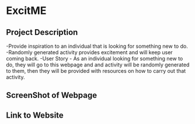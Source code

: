 # ExcitME

## Project Description
-Provide inspiration to an individual that is looking for something new to do.  
-Randomly generated activity provides excitement and will keep user coming back. 
-User Story - As an individual looking for something new to do, they will go to this webpage and and activity will be randomly generated to them, then they will be provided with resources on how to carry out that activity.  

## ScreenShot of Webpage

## Link to Website
